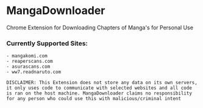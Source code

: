 # MangaDownloader
Chrome Extension for Downloading Chapters of Manga's for Personal Use

### Currently Supported Sites: 
```
- mangakomi.com
- reaperscans.com
- asurascans.com
- ww7.readnaruto.com

```
`DISCLAIMER: This Extension does not store any data on its own servers, it only uses code to communicate with selected websites and all code is ran on the host machine. MangaDownloader claims no responsibility for any person who could use this with malicious/criminal intent`

